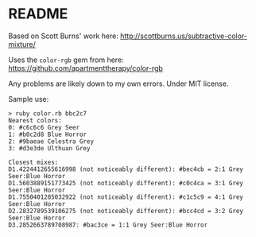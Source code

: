# README

Based on Scott Burns' work here: http://scottburns.us/subtractive-color-mixture/

Uses the `color-rgb` gem from here: https://github.com/apartmenttherapy/color-rgb

Any problems are likely down to my own errors. Under MIT license.

Sample use:

```
> ruby color.rb bbc2c7
Nearest colors:
0: #c6c6c6 Grey Seer
1: #b0c2d8 Blue Horror
2: #9baeae Celestra Grey
3: #d3e3de Ulthuan Grey

Closest mixes:
D1.4224412655616998 (not noticeably different): #bec4cb = 2:1 Grey Seer:Blue Horror
D1.5603889151773425 (not noticeably different): #c0c4ca = 3:1 Grey Seer:Blue Horror
D1.7550401205032922 (not noticeably different): #c1c5c9 = 4:1 Grey Seer:Blue Horror
D2.2832789539106275 (not noticeably different): #bcc4cd = 3:2 Grey Seer:Blue Horror
D3.2852663789708987: #bac3ce = 1:1 Grey Seer:Blue Horror
```
